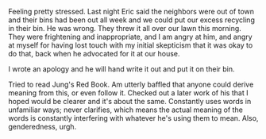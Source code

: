 Feeling pretty stressed. Last night Eric said the neighbors were out of town and their bins had been out all week and we could put our excess recycling in their bin. He was wrong. They threw it all over our lawn this morning. They were frightening and inappropriate, and I am angry at him, and angry at myself for having lost touch with my initial skepticism that it was okay to do that, back when he advocated for it at our house.

I wrote an apology and he will hand write it out and put it on their bin.

Tried to read Jung's Red Book. Am utterly baffled that anyone could derive meaning from this, or even follow it. Checked out a later work of his that I hoped would be clearer and it's about the same. Constantly uses words in unfamiliar ways; never clarifies, which means the actual meaning of the words is constantly interfering with whatever he's using them to mean. Also, genderedness, urgh.
